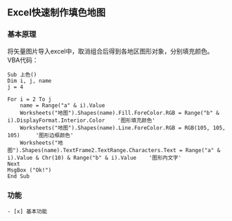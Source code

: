 ## Excel快速制作填色地图
### 基本原理
将矢量图片导入excel中，取消组合后得到各地区图形对象，分别填充颜色。  
VBA代码：
    
    Sub 上色()
    Dim i, j, name
    j = 4
    
    For i = 2 To j
        name = Range("a" & i).Value
        Worksheets("地图").Shapes(name).Fill.ForeColor.RGB = Range("b" & i).DisplayFormat.Interior.Color    '图形填充颜色'
        Worksheets("地图").Shapes(name).Line.ForeColor.RGB = RGB(105, 105, 105)     '图形边框颜色'
        Worksheets("地图").Shapes(name).TextFrame2.TextRange.Characters.Text = Range("a" & i).Value & Chr(10) & Range("b" & i).Value    '图形内文字'
    Next
    MsgBox ("Ok!")
    End Sub



### 功能
    - [x] 基本功能
